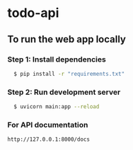 # todo-api

## To run the web app locally

### Step 1: Install dependencies

```bash
  $ pip install -r "requirements.txt"
```

### Step 2: Run development server

```bash
  $ uvicorn main:app --reload
```

### For API documentation

`http://127.0.0.1:8000/docs`
